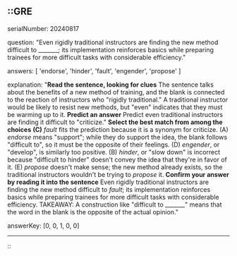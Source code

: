 ::GRE
---

serialNumber: 20240817

question: "Even rigidly traditional instructors are finding the new method difficult to _______; its implementation reinforces basics while preparing trainees for more difficult tasks with considerable efficiency."

answers: [
  'endorse',
  'hinder',
  'fault',
  'engender',
  'propose'
]

explanation: "<strong>Read the sentence, looking for clues</strong> The sentence talks about the benefits of a new method of training, and the blank is connected to the reaction of instructors who \"rigidly traditional.\" A traditional instructor would be likely to resist new methods, but \"even\" indicates that they must be warming up to it. <strong>Predict an answer</strong> Predict even traditional instructors are finding it difficult to \"criticize.\" <strong>Select the best match from among the choices</strong> <strong>(C)</strong> <i>fault</i> fits the prediction because it is a synonym for criticize. (A) <i>endorse</i> means \"support\"; while they do support the idea, the blank follows \"difficult to\", so it must be the opposite of their feelings. (D) <i>engender</i>, or \"develop\", is similarly too positive. (B) <i>hinder</i>, or \"slow down\" is incorrect because \"difficult to hinder\" doesn't convey the idea that they're in favor of it. (E) <i>propose</i> doesn't make sense; the new method already exists, so the traditional instructors wouldn't be trying to <i>propose</i> it. <strong>Confirm your answer by reading it into the sentence</strong> Even rigidly traditional instructors are finding the new method difficult to <i>fault</i>; its implementation reinforces basics while preparing trainees for more difficult tasks with considerable efficiency. TAKEAWAY: A construction like \"difficult to _______\" means that the word in the blank is the opposite of the actual opinion."

answerKey: [0, 0, 1, 0, 0]

---
::